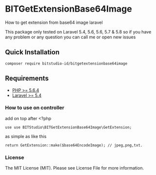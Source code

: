 # BITGetExtensionBase64Image
How to get extension from base64 image laravel

This package only tested on Laravel 5.4, 5.6, 5.6, 5.7 & 5.8 so if you have any problem or any question you can call me or open new issues

## Quick Installation
```
composer require bitstudio-id/bitgetextensionbase64image
```

## Requirements
- [PHP >= 5.6.4](http://php.net/)
- [Laravel >= 5.4](https://github.com/laravel/framework)

### How to use on controller
add on top after <?php
```
use use BITStudio\BITGetExtensionBase64Image\GetExtension;
```
as simple as like this
```
return GetExtension::make($base64EncodeImage); // jpeg,png,txt.
```

### License
The MIT License (MIT). Please see License File for more information.
